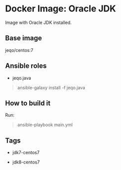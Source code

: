 # Docker Image: Oracle JDK

Image with Oracle JDK installed.

## Base image

jeqo/centos:7

## Ansible roles

- jeqo.java

> ansible-galaxy install -f jeqo.java

## How to build it

Run:

> ansible-playbook main.yml

## Tags

- jdk7-centos7

- jdk8-centos7
